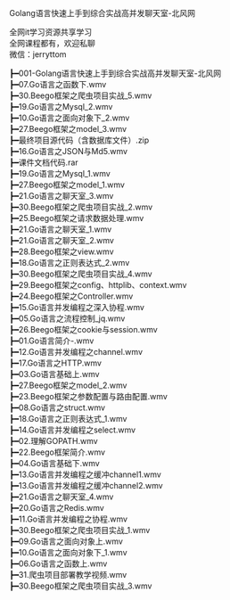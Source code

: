 Golang语言快速上手到综合实战高并发聊天室-北风网

全网it学习资源共享学习<br>全网课程都有，欢迎私聊<br>微信：jerryttom<br>

┣━001-Golang语言快速上手到综合实战高并发聊天室-北风网<br> ┣━07.Go语言之函数下.wmv<br> ┣━30.Beego框架之爬虫项目实战_5.wmv<br> ┣━19.Go语言之Mysql_2.wmv<br> ┣━10.Go语言之面向对象下_2.wmv<br> ┣━27.Beego框架之model_3.wmv<br> ┣━最终项目源代码（含数据库文件）.zip<br> ┣━16.Go语言之JSON与Md5.wmv<br> ┣━课件文档代码.rar<br> ┣━19.Go语言之Mysql_1.wmv<br> ┣━27.Beego框架之model_1.wmv<br> ┣━21.Go语言之聊天室_3.wmv<br> ┣━30.Beego框架之爬虫项目实战_2.wmv<br> ┣━25.Beego框架之请求数据处理.wmv<br> ┣━21.Go语言之聊天室_1.wmv<br> ┣━21.Go语言之聊天室_2.wmv<br> ┣━28.Beego框架之view.wmv<br> ┣━18.Go语言之正则表达式_2.wmv<br> ┣━30.Beego框架之爬虫项目实战_4.wmv<br> ┣━29.Beego框架之config、httplib、context.wmv<br> ┣━24.Beego框架之Controller.wmv<br> ┣━15.Go语言并发编程之深入协程.wmv<br> ┣━05.Go语言之流程控制_jq.wmv<br> ┣━26.Beego框架之cookie与session.wmv<br> ┣━01.Go语言简介-.wmv<br> ┣━12.Go语言并发编程之channel.wmv<br> ┣━17.Go语言之HTTP.wmv<br> ┣━03.Go语言基础上.wmv<br> ┣━27.Beego框架之model_2.wmv<br> ┣━23.Beego框架之参数配置与路由配置.wmv<br> ┣━08.Go语言之struct.wmv<br> ┣━18.Go语言之正则表达式_1.wmv<br> ┣━14.Go语言并发编程之select.wmv<br> ┣━02.理解GOPATH.wmv<br> ┣━22.Beego框架简介.wmv<br> ┣━04.Go语言基础下.wmv<br> ┣━13.Go语言并发编程之缓冲channel1.wmv<br> ┣━13.Go语言并发编程之缓冲channel2.wmv<br> ┣━21.Go语言之聊天室_4.wmv<br> ┣━20.Go语言之Redis.wmv<br> ┣━11.Go语言并发编程之协程.wmv<br> ┣━30.Beego框架之爬虫项目实战_1.wmv<br> ┣━09.Go语言之面向对象上.wmv<br> ┣━10.Go语言之面向对象下_1.wmv<br> ┣━06.Go语言之函数上.wmv<br> ┣━31.爬虫项目部署教学视频.wmv<br> ┣━30.Beego框架之爬虫项目实战_3.wmv